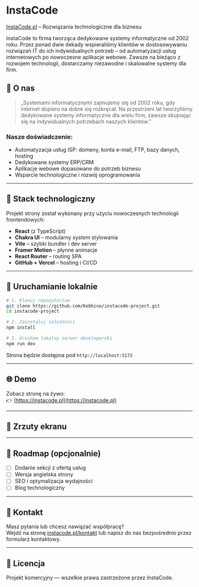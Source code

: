 # InstaCode

[InstaCode.pl](https://instacode.pl) – Rozwiązania technologiczne dla biznesu

InstaCode to firma tworząca dedykowane systemy informatyczne od 2002 roku. Przez ponad dwie dekady wspieraliśmy klientów w dostosowywaniu rozwiązań IT do ich indywidualnych potrzeb – od automatyzacji usług internetowych po nowoczesne aplikacje webowe. Zawsze na bieżąco z rozwojem technologii, dostarczamy niezawodne i skalowalne systemy dla firm.

## 🧠 O nas

> „Systemami informatycznymi zajmujemy się od 2002 roku, gdy internet dopiero na dobre się rozkręcał. Na przestrzeni lat tworzyliśmy dedykowane systemy informatyczne dla wielu firm, zawsze skupiając się na indywidualnych potrzebach naszych klientów.”

### Nasze doświadczenie:
- Automatyzacja usług ISP: domeny, konta e-mail, FTP, bazy danych, hosting
- Dedykowane systemy ERP/CRM
- Aplikacje webowe dopasowane do potrzeb biznesu
- Wsparcie technologiczne i rozwój oprogramowania

---

## 🧰 Stack technologiczny

Projekt strony został wykonany przy użyciu nowoczesnych technologii frontendowych:

- **React** (z TypeScript)
- **Chakra UI** – modularny system stylowania
- **Vite** – szybki bundler i dev server
- **Framer Motion** – płynne animacje
- **React Router** – routing SPA
- **GitHub + Vercel** – hosting i CI/CD

---

## 🚀 Uruchamianie lokalnie

```bash
# 1. Klonuj repozytorium
git clone https://github.com/Kebhino/instacode-project.git
cd instacode-project

# 2. Zainstaluj zależności
npm install

# 3. Uruchom lokalny serwer developerski
npm run dev
```

Strona będzie dostępna pod `http://localhost:5173`

---

## 🌐 Demo

Zobacz stronę na żywo:  
👉 [https://instacode.pl](https://instacode.pl)

---

## 📸 Zrzuty ekranu

<!-- Możesz tu wkleić zrzuty, np.: -->
<!-- ![Zrzut ekranu 1](./screenshots/homepage.png) -->

---

## 📅 Roadmap (opcjonalnie)

- [ ] Dodanie sekcji z ofertą usług
- [ ] Wersja angielska strony
- [ ] SEO i optymalizacja wydajności
- [ ] Blog technologiczny

---

## 🤝 Kontakt

Masz pytania lub chcesz nawiązać współpracę?  
Wejdź na stronę [instacode.pl/kontakt](https://instacode.pl/kontakt) lub napisz do nas bezpośrednio przez formularz kontaktowy.

---

## 📄 Licencja

Projekt komercyjny — wszelkie prawa zastrzeżone przez InstaCode.
